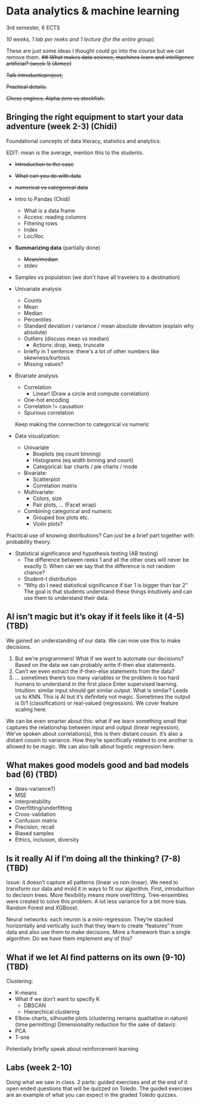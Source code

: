 # Data analytics & machine learning
3rd semester, 6 ECTS

*10 weeks, 1 lab per reeks and 1 lecture (for the entire group).*

These are just some ideas I thought could go into the course but we can remove them.
~~## What makes data science, machines learn and intelligence artificial? (week 1) (Aimee)~~

~~Talk introductieproject,~~

~~Practical details.~~

~~Chess engines. Alpha zero vs stockfish.~~

## Bringing the right equipment to start your data adventure (week 2-3) (Chidi)
Foundational concepts of data literacy, statistics and analytics:

EDIT: mean is the average, mention this to the students.

* ~~Introduction to the case~~
* ~~What can you do with data~~
* ~~numerical vs categorical data~~
* Intro to Pandas (Chidi)
  * What is a data frame
  * Access: reading columns
  * Filtering rows
  * Index
  * Loc/Iloc
* **Summarizing data** (partially done) 
  * ~~Mean/median~~
  * stdev
* Samples vs population (we don't have all travelers to a destination)
* Univariate analysis
  * Counts
  * Mean 
  * Median 
  * Percentiles
  * Standard deviation / variance / mean absolute deviation (explain why absolute)
  * Outliers (discuss mean vs median)
    * Actions: drop, keep, truncate
  * briefly in 1 sentence: there's a lot of other numbers like skewness/kurtosis
  * Missing values?
* Bivariate analysis 
  * Correlation
    * Linear! (Draw a circle and compute correlation)
  * One-hot encoding
  * Correlation != causation
  * Spurious correlation
  
  Keep making the connection to categorical vs numeric

* Data visualization:
  * Univariate
    * Boxplots (eq count binning)
    * Histograms (eq width binning and count)
    * Categorical: bar charts / pie charts / mode
  * Bivariate:
    * Scatterplot
    * Correlation matrix 
  * Multivariate:
    * Colors, size
    * Pair plots, ... (Facet wrap)
  * Combining categorical and numeric
    * Grouped box plots etc.
    * Violin plots?

Practical use of knowing distributions? Can just be a brief part together with probability theory.

*	Statistical significance and hypothesis testing (AB testing)
    *	The difference between reeks 1 and all the other ones will never be exactly 0. When can we say that the difference is not random chance?
    *	Student-t distribution
    *	“Why do I need statistical significance if bar 1 is bigger than bar 2”
The goal is that students understand these things intuitively and can use them to understand their data. 

## AI isn’t magic but it’s okay if it feels like it (4-5) (TBD)
We gained an understanding of our data. We can now use this to make decisions. 
1.	But we’re programmers! What if we want to automate our decisions? Based on the data we can probably write if-then else statements.
2.	Can’t we even extract the if-then-else statements from the data?
3.	… sometimes there’s too many variables or the problem is too hard humans to understand in the first place
Enter supervised learning. Intuition: similar input should get similar output. What is similar? Leads us to KNN. This is AI but it’s definitely not magic. Sometimes the output is 0/1 (classification) or real-valued (regression). We cover feature scaling here.

We can be even smarter about this: what if we learn something small that captures the relationship between input and output (linear regression). We’ve spoken about correlation(s), this is their distant cousin. It’s also a distant cousin to variance. How they’re specifically related to one another is allowed to be magic. We can also talk about logistic regression here.

## What makes good models good and bad models bad (6) (TBD)
*	(bias-variance?)
*	MSE
*	interpretability
*	Overfitting/underfitting
*	Cross-validation
*	Confusion matrix
*	Precision, recall
*	Biased samples
*	Ethics, inclusion, diversity

## Is it really AI if I’m doing all the thinking? (7-8) (TBD)

Issue: it doesn’t capture all patterns (linear vs non-linear). We need to transform our data and mold it in ways to fit our algorithm. 
First, introduction to decision trees. More flexibility means more overfitting. 
Tree-ensembles were created to solve this problem. A lot less variance for a bit more bias. Random Forest and XGBoost.

Neural networks: each neuron is a mini-regression. They’re stacked horizontally and vertically such that they learn to create “features” from data and also use them to make decisions. More a framework than a single algorithm. Do we have them implement any of this? 

## What if we let AI find patterns on its own (9-10) (TBD)
Clustering:
*	K-means
*	What if we don’t want to specify K
    *	DBSCAN
    *	Hierarchical clustering
*	Elbow charts, silhouette plots (clustering remains qualitative in nature)
(time permitting) Dimensionality reduction for the sake of dataviz:
*	PCA
*	T-sne

Potentially briefly speak about reinforcement learning
## Labs (week 2-10)
Doing what we saw in class. 2 parts: guided exercises and at the end of it open ended questions that will be quizzed on Toledo. The guided exercises are an example of what you can expect in the graded Toledo quizzes.
